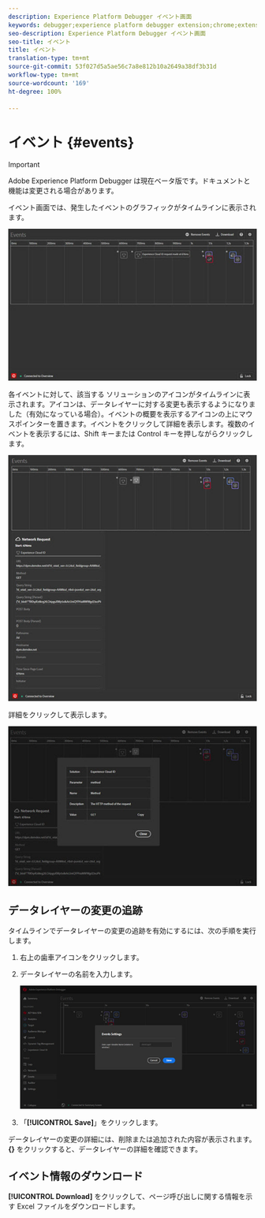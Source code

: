 ```yaml
---
description: Experience Platform Debugger イベント画面
keywords: debugger;experience platform debugger extension;chrome;extension;events;dtm;target
seo-description: Experience Platform Debugger イベント画面
seo-title: イベント
title: イベント
translation-type: tm+mt
source-git-commit: 53f027d5a5ae56c7a8e812b10a2649a38df3b31d
workflow-type: tm+mt
source-wordcount: '169'
ht-degree: 100%

---
```



# イベント {#events}

>[!IMPORTANT]
>
>Adobe Experience Platform Debugger は現在ベータ版です。ドキュメントと機能は変更される場合があります。

イベント画面では、発生したイベントのグラフィックがタイムラインに表示されます。

![](assets/events.jpg)

各イベントに対して、該当する ソリューションのアイコンがタイムラインに表示されます。アイコンは、データレイヤーに対する変更も表示するようになりました（有効になっている場合）。イベントの概要を表示するアイコンの上にマウスポインターを置きます。イベントをクリックして詳細を表示します。複数のイベントを表示するには、Shift キーまたは Control キーを押しながらクリックします。

![](assets/events-details.jpg)

詳細をクリックして表示します。

![](assets/events-details-more.jpg)

## データレイヤーの変更の追跡

タイムラインでデータレイヤーの変更の追跡を有効にするには、次の手順を実行します。

1. 右上の歯車アイコンをクリックします。
1. データレイヤーの名前を入力します。

   ![](assets/event-datalayer.jpg)

1. 「**[!UICONTROL Save]**」をクリックします。

データレイヤーの変更の詳細には、削除または追加された内容が表示されます。**{}** をクリックすると、データレイヤーの詳細を確認できます。

## イベント情報のダウンロード

**[!UICONTROL Download]** をクリックして、ページ呼び出しに関する情報を示す Excel ファイルをダウンロードします。
